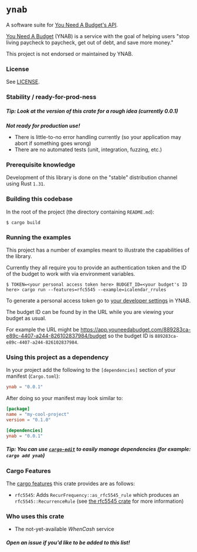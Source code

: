 # `ynab`

A software suite for [You Need A Budget's API](https://api.youneedabudget.com/).

[You Need A Budget](https://youneedabudget.com/) (YNAB) is a service with the
goal of helping users "stop living paycheck to paycheck, get out of debt, and
save more money."

This project is not endorsed or maintained by YNAB.

### License

See [LICENSE](./LICENSE).

### Stability / ready-for-prod-ness

##### Tip: Look at the version of this crate for a rough idea (currently 0.0.1)

***Not ready for production use!***

- There is little-to-no error handling currently (so your application may abort
if something goes wrong)
- There are no automated tests (unit, integration, fuzzing, etc.)

### Prerequisite knowledge

Development of this library is done on the "stable" distribution channel using
Rust `1.31`.

### Building this codebase

In the root of the project (the directory containing `README.md`):

```
$ cargo build
```

### Running the examples

This project has a number of examples meant to illustrate the capabilities of
the library.

Currently they all require you to provide an authentication token and the ID of
the budget to work with via environment variables.

```
$ TOKEN=<your personal access token here> BUDGET_ID=<your budget's ID here> cargo run --features=rfc5545 --example=icalendar_rrules
```

To generate a personal access token go to [your developer settings](https://app.youneedabudget.com/settings/developer) in YNAB.

The budget ID can be found by in the URL while you are viewing your budget as
usual.

For example the URL might be
https://app.youneedabudget.com/889283ca-e89c-4407-a244-826102837984/budget so
the budget ID is `889283ca-e89c-4407-a244-826102837984`.

### Using this project as a dependency

In your project add the following to the `[dependencies]` section of your
manifest (`Cargo.toml`):

```toml
ynab = "0.0.1"
```

After doing so your manifest may look similar to:

```toml
[package]
name = "my-cool-project"
version = "0.1.0"

[dependencies]
ynab = "0.0.1"
```

##### Tip: You can use [`cargo-edit`](https://crates.io/crates/cargo-edit) to easily manage dependencies (for example: `cargo add ynab`)

### Cargo Features

The [cargo features](https://doc.rust-lang.org/cargo/reference/manifest.html#the-features-section) this crate provides are as follows:

- `rfc5545`: Adds `RecurFrequency::as_rfc5545_rule` which produces an
`rfc5545::RecurrenceRule` (see [the rfc5545
crate](https://github.com/Phrohdoh/rfc5545-rs) for more information)

### Who uses this crate

- The not-yet-available _WhenCash_ service

##### Open an issue if you'd like to be added to this list!